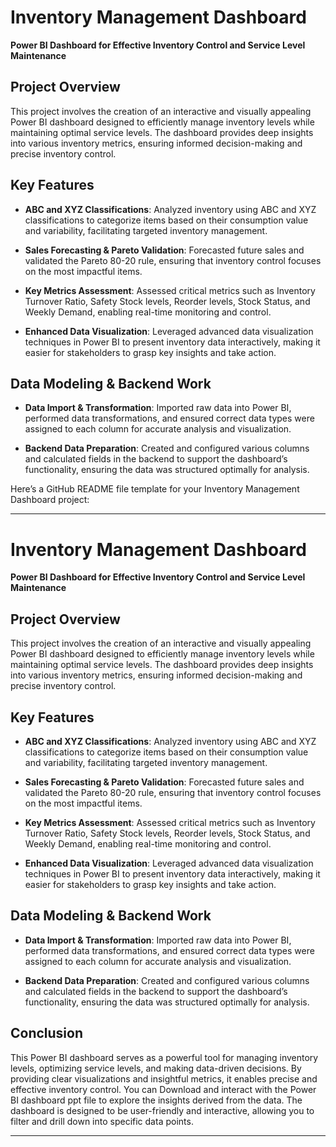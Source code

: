# Inventory Management Dashboard

**Power BI Dashboard for Effective Inventory Control and Service Level Maintenance**

## Project Overview

This project involves the creation of an interactive and visually appealing Power BI dashboard designed to efficiently manage inventory levels while maintaining optimal service levels. The dashboard provides deep insights into various inventory metrics, ensuring informed decision-making and precise inventory control.

## Key Features

- **ABC and XYZ Classifications**: Analyzed inventory using ABC and XYZ classifications to categorize items based on their consumption value and variability, facilitating targeted inventory management.
  
- **Sales Forecasting & Pareto Validation**: Forecasted future sales and validated the Pareto 80-20 rule, ensuring that inventory control focuses on the most impactful items.
  
- **Key Metrics Assessment**: Assessed critical metrics such as Inventory Turnover Ratio, Safety Stock levels, Reorder levels, Stock Status, and Weekly Demand, enabling real-time monitoring and control.

- **Enhanced Data Visualization**: Leveraged advanced data visualization techniques in Power BI to present inventory data interactively, making it easier for stakeholders to grasp key insights and take action.

## Data Modeling & Backend Work

- **Data Import & Transformation**: Imported raw data into Power BI, performed data transformations, and ensured correct data types were assigned to each column for accurate analysis and visualization.

- **Backend Data Preparation**: Created and configured various columns and calculated fields in the backend to support the dashboard’s functionality, ensuring the data was structured optimally for analysis.

Here’s a GitHub README file template for your Inventory Management Dashboard project:

---

# Inventory Management Dashboard

**Power BI Dashboard for Effective Inventory Control and Service Level Maintenance**

## Project Overview

This project involves the creation of an interactive and visually appealing Power BI dashboard designed to efficiently manage inventory levels while maintaining optimal service levels. The dashboard provides deep insights into various inventory metrics, ensuring informed decision-making and precise inventory control.

## Key Features

- **ABC and XYZ Classifications**: Analyzed inventory using ABC and XYZ classifications to categorize items based on their consumption value and variability, facilitating targeted inventory management.
  
- **Sales Forecasting & Pareto Validation**: Forecasted future sales and validated the Pareto 80-20 rule, ensuring that inventory control focuses on the most impactful items.
  
- **Key Metrics Assessment**: Assessed critical metrics such as Inventory Turnover Ratio, Safety Stock levels, Reorder levels, Stock Status, and Weekly Demand, enabling real-time monitoring and control.

- **Enhanced Data Visualization**: Leveraged advanced data visualization techniques in Power BI to present inventory data interactively, making it easier for stakeholders to grasp key insights and take action.

## Data Modeling & Backend Work

- **Data Import & Transformation**: Imported raw data into Power BI, performed data transformations, and ensured correct data types were assigned to each column for accurate analysis and visualization.

- **Backend Data Preparation**: Created and configured various columns and calculated fields in the backend to support the dashboard’s functionality, ensuring the data was structured optimally for analysis.


## Conclusion

This Power BI dashboard serves as a powerful tool for managing inventory levels, optimizing service levels, and making data-driven decisions. By providing clear visualizations and insightful metrics, it enables precise and effective inventory control.
You can Download and interact with the Power BI dashboard ppt file to explore the insights derived from the data. The dashboard is designed to be user-friendly and interactive, allowing you to filter and drill down into specific data points.



---
